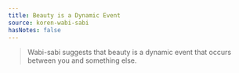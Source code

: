 ```yaml
---
title: Beauty is a Dynamic Event
source: koren-wabi-sabi
hasNotes: false
---
```


> Wabi-sabi suggests that beauty is a dynamic event that occurs between you and something else.
